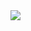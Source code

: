 <div id="header" aling="center">

<img src="https://media.giphy.com/media/coxQHKASG60HrHtvkt/giphy.gif">

</div>
